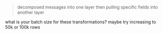 > decomposed messages into one layer then pulling specific fields into another layer

what is your batch size for these transformations? maybe try increasing to 50k or 100k rows
